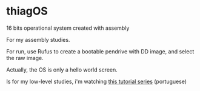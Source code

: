 # thiagOS
16 bits operational system created with assembly

For my assembly studies.

For run, use Rufus to create a bootable pendrive with DD image, and select the raw image.

Actually, the OS is only a hello world screen.

Is for my low-level studies, i'm watching [this tutorial series](https://www.youtube.com/playlist?list=PLsoiO2Be-2z8BfsSkspJfDiuKeC9-LSca) (portuguese)
